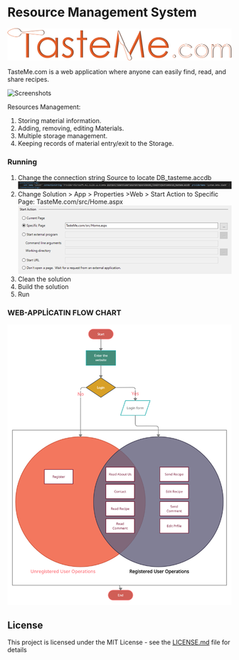 # Resource Management System

![Logo](rm-img/0.png)

TasteMe.com is a web application where anyone can easily find, read, and share recipes.

![Screenshots](rm-img/m0.png)

Resources Management:
1.	Storing material information.
2.	Adding, removing, editing Materials.
3.	Multiple storage management.
4.	Keeping records of material entry/exit to the Storage.

### Running

1.	Change the connection string Source to locate DB_tasteme.accdb
![WebConfig](rm-img/r0.png)
2.	Change Solution > App > Properties >Web > Start Action to Specific Page: TasteMe.com/src/Home.aspx
![Property](rm-img/r1.png)
3.	Clean the solution
4.	Build the solution
5.	Run

### WEB-APPLİCATIN FLOW CHART

![FlowChart](rm-img/fc.png)

## License

This project is licensed under the MIT License - see the [LICENSE.md](LICENSE.md) file for details